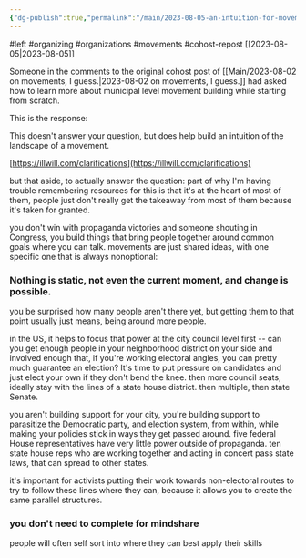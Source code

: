 ```yaml
---
{"dg-publish":true,"permalink":"/main/2023-08-05-an-intuition-for-movements/"}
---
```


#left #organizing #organizations #movements #cohost-repost
[[2023-08-05\|2023-08-05]]

Someone in the comments to the original cohost post of [[Main/2023-08-02 on movements, I guess.\|2023-08-02 on movements, I guess.]] had asked how to learn more about municipal level movement building while starting from scratch.

This is the response:

This doesn't answer your question, but does help build an intuition of the landscape of a movement.

[https://illwill.com/clarifications](https://illwill.com/clarifications)

but that aside, to actually answer the question: part of why I'm having trouble remembering resources for this is that it's at the heart of most of them, people just don't really get the takeaway from most of them because it's taken for granted.

you don't win with propaganda victories and someone shouting in Congress, you build things that bring people together around common goals where you can talk. movements are just shared ideas, with one specific one that is always nonoptional:

### Nothing is static, not even the current moment, and change is possible.

you be surprised how many people aren't there yet, but getting them to that point usually just means, being around more people.

in the US, it helps to focus that power at the city council level first -- can you get enough people in your neighborhood district on your side and involved enough that, if you're working electoral angles, you can pretty much guarantee an election? It's time to put pressure on candidates and just elect your own if they don't bend the knee. then more council seats, ideally stay with the lines of a state house district. then multiple, then state Senate.

you aren't building support for your city, you're building support to parasitize the Democratic party, and election system, from within, while making your policies stick in ways they get passed around. five federal House representatives have very little power outside of propaganda. ten state house reps who are working together and acting in concert pass state laws, that can spread to other states.

it's important for activists putting their work towards non-electoral routes to try to follow these lines where they can, because it allows you to create the same parallel structures.

### you don't need to complete for mindshare

people will often self sort into where they can best apply their skills
